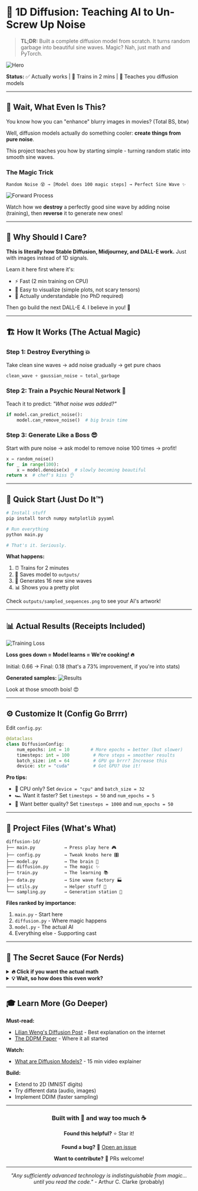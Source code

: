 # 🌊 1D Diffusion: Teaching AI to Un-Screw Up Noise

> **TL;DR:** Built a complete diffusion model from scratch. It turns random garbage into beautiful sine waves. Magic? Nah, just math and PyTorch.

![Hero](assets/hero_image.png)

**Status:** ✅ Actually works | 🚀 Trains in 2 mins | 🧠 Teaches you diffusion models

---

## 🤔 Wait, What Even Is This?

You know how you can "enhance" blurry images in movies? (Total BS, btw)

Well, diffusion models actually do something cooler: **create things from pure noise**.

This project teaches you how by starting simple - turning random static into smooth sine waves.

### The Magic Trick

```
Random Noise 😵 → [Model does 100 magic steps] → Perfect Sine Wave ✨
```

![Forward Process](assets/forward_process.png)

Watch how we **destroy** a perfectly good sine wave by adding noise (training), then **reverse** it to generate new ones!

---

## 🎯 Why Should I Care?

**This is literally how Stable Diffusion, Midjourney, and DALL-E work.** Just with images instead of 1D signals.

Learn it here first where it's:
- ⚡ Fast (2 min training on CPU)
- 👀 Easy to visualize (simple plots, not scary tensors)
- 🧠 Actually understandable (no PhD required)

Then go build the next DALL-E 4. I believe in you! 🚀

---

## 🏗️ How It Works (The Actual Magic)

### Step 1: Destroy Everything 💥
Take clean sine waves → add noise gradually → get pure chaos

```python
clean_wave + gaussian_noise = total_garbage
```

### Step 2: Train a Psychic Neural Network 🔮
Teach it to predict: *"What noise was added?"*

```python
if model.can_predict_noise():
    model.can_remove_noise()  # big brain time
```

### Step 3: Generate Like a Boss 😎
Start with pure noise → ask model to remove noise 100 times → profit!

```python
x = random_noise()
for _ in range(100):
    x = model.denoise(x)  # slowly becoming beautiful
return x  # chef's kiss 👌
```

---

## 🚀 Quick Start (Just Do It™)

```bash
# Install stuff
pip install torch numpy matplotlib pyyaml

# Run everything
python main.py

# That's it. Seriously.
```

**What happens:**
1. ⏰ Trains for 2 minutes
2. 💾 Saves model to `outputs/`
3. 🎨 Generates 16 new sine waves
4. 📊 Shows you a pretty plot

Check `outputs/sampled_sequences.png` to see your AI's artwork!

---

## 📊 Actual Results (Receipts Included)

![Training Loss](assets/training_loss.png)

**Loss goes down = Model learns = We're cooking! 🔥**

Initial: 0.66 → Final: 0.18 (that's a 73% improvement, if you're into stats)

**Generated samples:**
![Results](assets/sampled_sequences.png)

Look at those smooth bois! 😍

---

## ⚙️ Customize It (Config Go Brrrr)

Edit `config.py`:

```python
@dataclass
class DiffusionConfig:
    num_epochs: int = 10        # More epochs = better (but slower)
    timesteps: int = 100         # More steps = smoother results
    batch_size: int = 64         # GPU go brrr? Increase this
    device: str = "cuda"         # Got GPU? Use it!
```

**Pro tips:**
- 🐢 CPU only? Set `device = "cpu"` and `batch_size = 32`
- 🏎️ Want it faster? Set `timesteps = 50` and `num_epochs = 5`
- 🎨 Want better quality? Set `timesteps = 1000` and `num_epochs = 50`

---

## 📂 Project Files (What's What)

```
diffusion-1d/
├── main.py           → Press play here 🎮
├── config.py         → Tweak knobs here 🎛️
├── model.py          → The brain 🧠
├── diffusion.py      → The magic ✨
├── train.py          → The learning 📚
├── data.py           → Sine wave factory 🏭
├── utils.py          → Helper stuff 🔧
└── sampling.py       → Generation station 🎨
```

**Files ranked by importance:**
1. `main.py` - Start here
2. `diffusion.py` - Where magic happens
3. `model.py` - The actual AI
4. Everything else - Supporting cast

---

## 🧠 The Secret Sauce (For Nerds)

<details>
<summary><b>🔥 Click if you want the actual math</b></summary>

### Forward Diffusion (Breaking Stuff)

```python
x_t = √(α̅_t) · x_0 + √(1-α̅_t) · ε
```

Translation: Mix clean data with noise based on timestep `t`

### Reverse Diffusion (Fixing Stuff)

```python
x_{t-1} = (x_t - β_t · ε_θ(x_t,t) / √(1-α̅_t)) / √(α_t) + σ_t · z
```

Translation: Predict noise, subtract it, repeat 100 times

### Training (Teaching the AI)

```python
loss = MSE(predicted_noise, actual_noise)
```

Translation: "Guess the noise. Wrong? Do better next time."

</details>

<details>
<summary><b>💡 Wait, so how does this even work?</b></summary>

**The Insight:**

If you know what noise was added, you can subtract it!

**The Process:**
1. Train model to predict noise at any corruption level
2. Start from pure noise (t=100)
3. Ask model: "What noise is here?"
4. Remove predicted noise
5. Repeat for t=99, 98, 97... down to 0
6. Boom! Clean signal appears

**Why it works:**

The model learns the **structure of sine waves** by seeing them at every corruption level. It knows what "sine wave under noise" looks like, so it can gradually recover it!

</details>

---

## 🎓 Learn More (Go Deeper)

**Must-read:**
- [Lilian Weng's Diffusion Post](https://lilianweng.github.io/posts/2021-07-11-diffusion-models/) - Best explanation on the internet
- [The DDPM Paper](https://arxiv.org/abs/2006.11239) - Where it all started

**Watch:**
- [What are Diffusion Models?](https://www.youtube.com/watch?v=fbLgFrlTnGU) - 15 min video explainer

**Build:**
- Extend to 2D (MNIST digits)
- Try different data (audio, images)
- Implement DDIM (faster sampling)

---


<div align="center">

### Built with 🧠 and way too much ☕

**Found this helpful?** ⭐ Star it!

**Found a bug?** 🐛 [Open an issue](https://github.com/yourusername/diffusion-1d/issues)

**Want to contribute?** 🎉 PRs welcome!

---

*"Any sufficiently advanced technology is indistinguishable from magic... until you read the code."* - Arthur C. Clarke (probably)

</div>
